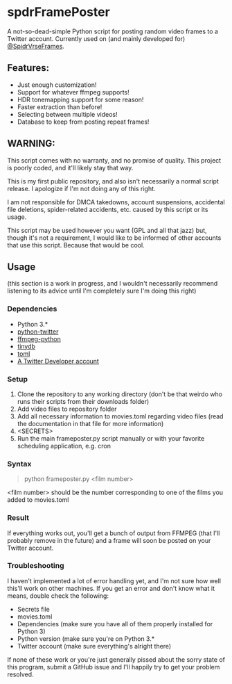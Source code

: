 # spdrFramePoster
A not-so-dead-simple Python script for posting random video frames to a Twitter account. Currently used on (and mainly developed for) [@SpidrVrseFrames](twitter.com/spidrVrseFrames).
## Features:
 - Just enough customization!
 - Support for whatever ffmpeg supports!
 - HDR tonemapping support for some reason!
 - Faster extraction than before!
 - Selecting between multiple videos!
 - Database to keep from posting repeat frames!
## WARNING:
This script comes with no warranty, and no promise of quality. This project is poorly coded, and it'll likely stay that way.

This is my first public repository, and also isn't necessarily a normal script release. I apologize if I'm not doing any of this right.

I am not responsible for DMCA takedowns, account suspensions, accidental file deletions, spider-related accidents, etc. caused by this script or its usage.

This script may be used however you want (GPL and all that jazz) but, though it's not a requirement, I would like to be informed of other accounts that use this script. Because that would be cool.
## Usage
(this section is a work in progress, and I wouldn't necessarily recommend listening to its advice until I'm completely sure I'm doing this right)
### Dependencies
- Python 3\.*
- [python-twitter](https://pypi.org/project/python-twitter/)
- [ffmpeg-python](https://pypi.org/project/ffmpeg-python/)
- [tinydb](https://pypi.org/project/tinydb/)
- [toml](https://pypi.org/project/toml/)
- [A Twitter Developer account](https://developer.twitter.com)
### Setup
1. Clone the repository to any working directory (don't be that weirdo who runs their scripts from their downloads folder)
2. Add video files to repository folder
3. Add all necessary information to movies.toml regarding video files (read the documentation in that file for more information)
4. \<SECRETS\>
5. Run the main frameposter.py script manually or with your favorite scheduling application, e.g. cron
### Syntax
> python frameposter.py \<film number\>
 
\<film number\> should be the number corresponding to one of the films you added to movies.toml
### Result
If everything works out, you'll get a bunch of output from FFMPEG (that I'll probably remove in the future) and a frame will soon be posted on your Twitter account. 
### Troubleshooting
I haven't implemented a lot of error handling yet, and I'm not sure how well this'll work on other machines. If you get an error and don't know what it means, double check the following:
 - Secrets file
 - movies.toml
 - Dependencies (make sure you have all of them properly installed for Python 3)
 - Python version (make sure you're on Python 3.*
 - Twitter account (make sure everything's alright there)
 
If none of these work or you're just generally pissed about the sorry state of this program, submit a GitHub issue and I'll happily try to get your problem resolved.
